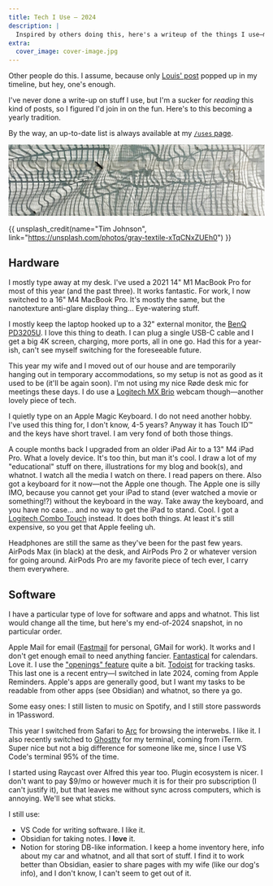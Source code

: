 ```yaml
---
title: Tech I Use — 2024
description: |
  Inspired by others doing this, here's a writeup of the things I use—mostly tech—2024 edition.
extra:
  cover_image: cover-image.jpg
---
```


Other people do this. I assume, because only [Louis' post](https://lpil.uk/blog/what-i-use-2024/) popped up in my timeline, but hey, one's enough.

I've never done a write-up on stuff I use, but I'm a sucker for *reading* this kind of posts, so I figured I'd join in on the fun. Here's to this becoming a yearly tradition.

<span class="small-aside">By the way, an up-to-date list is always available at my [`/uses` page](/uses).</span>

<!-- more -->

![Cover image of some construction wrapping (pretty abstract).](cover-image.jpg)

{{ unsplash_credit(name="Tim Johnson", link="<https://unsplash.com/photos/gray-textile-xTqCNxZUEh0>") }}

## Hardware

I mostly type away at my desk. I've used a 2021 14" M1 MacBook Pro for most of this year (and the past three). It works fantastic. For work, I now switched to a 16" M4 MacBook Pro. It's mostly the same, but the nanotexture anti-glare display thing… Eye-watering stuff.

I mostly keep the laptop hooked up to a 32" external monitor, the [BenQ PD3205U](https://www.benq.eu/en-eu/monitor/professional/pd3205u.html). I love this thing to death. I can plug a single USB-C cable and I get a big 4K screen, charging, more ports, all in one go. Had this for a year-ish, can't see myself switching for the foreseeable future.

This year my wife and I moved out of our house and are temporarily hanging out in temporary accommodations, so my setup is not as good as it used to be (it'll be again soon). I'm not using my nice Røde desk mic for meetings these days. I do use a [Logitech MX Brio](https://www.logitech.com/en-us/products/webcams/mx-brio.html) webcam though—another lovely piece of tech.

I quietly type on an Apple Magic Keyboard. I do not need another hobby. I've used this thing for, I don't know, 4-5 years? Anyway it has Touch ID™ and the keys have short travel. I am very fond of both those things.

A couple months back I upgraded from an older iPad Air to a 13" M4 iPad Pro. What a lovely device. It's too thin, but man it's cool. I draw a lot of my "educational" stuff on there, illustrations for my blog and book(s), and whatnot. I watch all the media I watch on there. I read papers on there. Also got a keyboard for it now—not the Apple one though. The Apple one is silly IMO, because you cannot get your iPad to stand (ever watched a movie or something!?) without the keyboard in the way. Take away the keyboard, and you have no case… and no way to get the iPad to stand. Cool. I got a [Logitech Combo Touch](https://www.logitech.com/en-us/products/ipad-keyboards/combo-touch-ipad-pro.920-012658.html) instead. It does both things. At least it's still expensive, so you get that Apple feeling uh.

Headphones are still the same as they've been for the past few years. AirPods Max (in black) at the desk, and AirPods Pro 2 or whatever version for going around. AirPods Pro are my favorite piece of tech ever, I carry them everywhere.

## Software

I have a particular type of love for software and apps and whatnot. This list would change all the time, but here's my end-of-2024 snapshot, in no particular order.

Apple Mail for email ([Fastmail](https://fastmail.com) for personal, GMail for work). It works and I don't get enough email to need anything fancier. [Fantastical](https://flexibits.com/fantastical) for calendars. Love it. I use the ["openings" feature](https://flexibits.com/fantastical/help/openings) quite a bit. [Todoist](https://todoist.com/home) for tracking tasks. This last one is a recent entry—I switched in late 2024, coming from Apple Reminders. Apple's apps are generally good, but I want my tasks to be readable from other apps (see Obsidian) and whatnot, so there ya go.

Some easy ones: I still listen to music on Spotify, and I still store passwords in 1Password.

This year I switched from Safari to [Arc](https://arc.net/) for browsing the interwebs. I like it. I also recently switched to [Ghostty](https://ghostty.org/) for my terminal, coming from iTerm. Super nice but not a big difference for someone like me, since I use VS Code's terminal 95% of the time.

I started using Raycast over Alfred this year too. Plugin ecosystem is nicer.  I don't want to pay $9/mo or however much it is for their pro subscription (I can't justify it), but that leaves me without sync across computers, which is annoying. We'll see what sticks.

I still use:

  * VS Code for writing software. I like it.
  * Obsidian for taking notes. I **love** it.
  * Notion for storing DB-like information. I keep a home inventory here, info about my car and whatnot, and all that sort of stuff. I find it to work better than Obsidian, easier to share pages with my wife (like our dog's info), and I don't know, I can't seem to get out of it.
